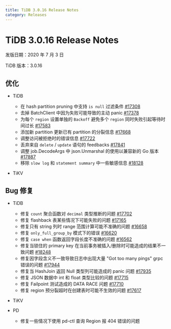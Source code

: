 ```yaml
---
title: TiDB 3.0.16 Release Notes
category: Releases
---
```


# TiDB 3.0.16 Release Notes

发版日期：2020 年 7 月 3 日

TiDB 版本：3.0.16

## 优化

+ TiDB

    - 在 hash partition pruning 中支持 `is null` 过滤条件 [#17308](https://github.com/pingcap/tidb/pull/17308)
    - 去掉 BatchClient 中因为失败可能导致的主动 panic [#17378](https://github.com/pingcap/tidb/pull/17378)
    - 为每个 `region` 设置单独的 `Backoff` 避免多个 `region` 同时失败引起等待时间过长 [#17583](https://github.com/pingcap/tidb/pull/17583)
    - 添加新 partition 更新已有 partition 的分裂信息 [#17668](https://github.com/pingcap/tidb/pull/17668)
    - 调整访问被拒绝时的错误信息 [#17722](https://github.com/pingcap/tidb/pull/17722) 
    - 丢弃来自 `delete` / `update` 语句的 feedbacks [#17841](https://github.com/pingcap/tidb/pull/17841)
    - 调整 job.DecodeArgs 中 json.Unmarshal 的使用以兼容新的 Go 版本 [#17887](https://github.com/pingcap/tidb/pull/17887)
    - 移除 `slow log` 和 `statement summary` 中一些敏感信息 [#18128](https://github.com/pingcap/tidb/pull/18128)

+ TiKV



## Bug 修复

+ TiDB

    - 修复 `count` 聚合函数对 `decimal` 类型推断的问题 [#17702](https://github.com/pingcap/tidb/pull/17702)
    - 修复 flashback 表某些情况下可能失败的问题 [#17165](https://github.com/pingcap/tidb/pull/17165)
    - 修复只有 string 列时 range 范围计算可能不准确的问题 [#16658](https://github.com/pingcap/tidb/pull/16658)
    - 修复 `only_full_group_by` 模式下的错误 [#16620](https://github.com/pingcap/tidb/pull/16620)
    - 修复 `case when` 函数返回字段长度不准确的问题 [#16562](https://github.com/pingcap/tidb/pull/16562)
    - 修复当锁住的 primary key 在当前事务被插入/删除时可能造成的结果不一致问题 [#18248](https://github.com/pingcap/tidb/pull/18248)
    - 修复因字段含义不一致导致日志中出现大量 "Got too many pings" grpc 错误的问题 [#17944](https://github.com/pingcap/tidb/pull/17944)
    - 修复当 HashJoin 返回 Null 类型列可能造成的 panic 问题 [#17935](https://github.com/pingcap/tidb/pull/17935)
    - 修复 JSON 数据中 int 和 float 类型比较的问题 [#17715](https://github.com/pingcap/tidb/pull/17715)
    - 修复 Failpoint 测试造成的 DATA RACE 问题 [#17710](https://github.com/pingcap/tidb/pull/17710)
    - 修复 region 预分裂超时在创建表时可能不生效的问题 [#17617](https://github.com/pingcap/tidb/pull/17617)


+ TiKV



+ PD

    - 修复一些情况下使用 pd-ctl 查询 Region 报 404 错误的问题

